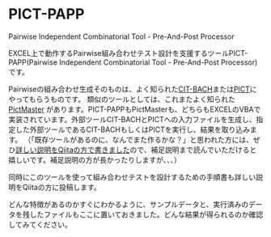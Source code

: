 # PICT-PAPP
Pairwise Independent Combinatorial Tool - Pre-And-Post Processor

EXCEL上で動作するPairwise組み合わせテスト設計を支援するツールPICT-PAPP(Pairwise Independent Combinatorial Tool - Pre-And-Post Processor)です。

Pairwiseの組み合わせ生成そのものは、よく知られた[CIT-BACH](http://www-ise4.ist.osaka-u.ac.jp/~t-tutiya/CIT/)または[PICT](https://github.com/Microsoft/pict)にやってもらうものです。
類似のツールとしては、これまたよく知られた [PictMaster](https://ja.osdn.net/projects/pictmaster/) があります。PICT-PAPPもPictMasterも、どちらもEXCELのVBAで実装されています。外部ツールCIT-BACHとPICTへの入力ファイルを生成し、指定した外部ツールであるCIT-BACHもしくはPICTを実行し、結果を取り込みます。
（「既存ツールがあるのに、なんでまた作るかな？」と思われた方には、ぜひ[詳しい説明をQiitaの方で書きました](https://qiita.com/drafts/a46bb9bb5aca490f90f5)ので、補足説明まで読んでいただけると嬉しいです。補足説明の方が長かったりしますが、、、）

同時にこのツールを使って組み合わせテストを設計するための手順書も詳しい説明をQiitaの方に投稿します。

どんな特徴があるのかすぐにわかるように、サンプルデータと、実行済みのデータを残したファイルもここに置いておきました。どんな結果が得られるのか確認してみてください。
